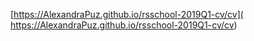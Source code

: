  [https://AlexandraPuz.github.io/rsschool-2019Q1-cv/cv]( https://AlexandraPuz.github.io/rsschool-2019Q1-cv/cv)
